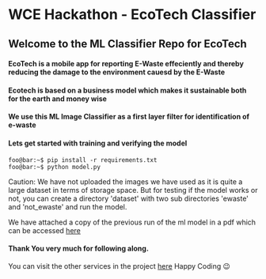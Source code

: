 # WCE Hackathon - EcoTech Classifier

## Welcome to the ML Classifier Repo for EcoTech

#### EcoTech is a mobile app for reporting E-Waste effeciently and thereby reducing the damage to the environment cauesd by the E-Waste

#### Ecotech is based on a business model which makes it sustainable both for the earth and money wise

#### We use this ML Image Classifier as a first layer filter for identification of e-waste

#### Lets get started with training and verifying the model

```console
foo@bar:~$ pip install -r requirements.txt
foo@bar:~$ python model.py
```

Caution: We have not uploaded the images we have used as it is quite a large dataset in terms of storage space.
But for testing if the model works or not, you can create a directory 'dataset' with two sub directories 'ewaste' and 'not_ewaste' and run the model.

We have attached a copy of the previous run of the ml model in a pdf which can be accessed [here](https://github.com/EcoTech-WCE-Hackathon/EcoTech-Classifier/blob/master/model.pdf)

#### Thank You very much for following along.

You can visit the other services in the project [here](https://github.com/EcoTech-WCE-Hackathon/EcoTech)
Happy Coding :wink:
